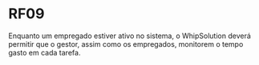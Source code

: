 # RF09 

Enquanto um empregado estiver ativo no sistema, o WhipSolution deverá permitir que o gestor, assim como os empregados,  monitorem o tempo gasto em cada tarefa.